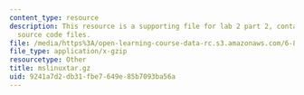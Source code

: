 ```yaml
---
content_type: resource
description: This resource is a supporting file for lab 2 part 2, contains compiled
  source code files.
file: /media/https%3A/open-learning-course-data-rc.s3.amazonaws.com/6-877j-computational-evolutionary-biology-fall-2005/9241a7d2db31fbe7649e85b7093ba56a_mslinuxtar.gz
file_type: application/x-gzip
resourcetype: Other
title: mslinuxtar.gz
uid: 9241a7d2-db31-fbe7-649e-85b7093ba56a
---
```

